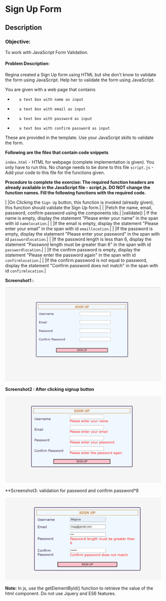 # Sign Up Form
## Description

### Objective:

To work with JavaScript Form Validation.

#### Problem Description:

Regina created a Sign Up form using HTML but she don't know to validate the form using JavaScript. Help her to validate the form using JavaScript.

You are given with a web page that contains

-        a text box with name as input

-        a text box with email as input

-        a text box with password as input

-        a text box with confirm password as input

These are provided in the template. Use your JavaScript skills to validate the form.

**Following are the files that contain code snippets**

`index.html` - HTML for webpage (complete implementation is given). You only have to run this. No change needs to be done to this file
`script.js` - Add your code to this file for the functions given. 

**Procedure to complete the exercise: The required function headers are already available in the JavaScript file - script.js. DO NOT change the function names. Fill the following functions with the required code.**

|                     |On Clicking the `Sign Up` button, this function is invoked (already given), this function should validate the Sign Up form.|
|                     |Fetch the name, email, password, confirm password using the components ids.|
|validate()           | If the name is empty, display the statement "Please enter your name" in the span with id `namelocation`.|
|                     |If the email is empty, display the statement "Please enter your email" in the span with id `emaillocation`.|
|                     |If the password is empty, display the statement "Please enter your password" in the span with id `passwordlocation`.|
|                     |If the password length is less than 6, display the statement "Password length must be greater than 6" in the span with id `passwordlocation`.|
|                     |If the confirm password is empty, display the statement "Please enter the password again" in the span with id `confirmlocation`.|
|                     |If the confirm password is not equal to  password, display the statement "Confirm password does not match" in the span with id `confirmlocation`.|

**Screenshot1 :**

![Screenshot1](s1.png)

**Screenshot2 : After clicking signup button**

![Screenshot2](s2.png)

**Screenshot3: validation for password and confirm password*8

![Screenshot3](s3.png)

**Note:**
In js, use the getElementById() function to retrieve the value of the html component. Do not use Jquery and ES6 features.
 
